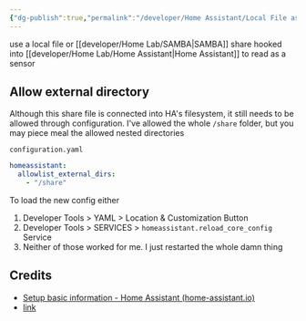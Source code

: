 ```yaml
---
{"dg-publish":true,"permalink":"/developer/Home Assistant/Local File as Sensor/","dgPassFrontmatter":true}
---
```


use a local file or [[developer/Home Lab/SAMBA\|SAMBA]] share hooked into [[developer/Home Lab/Home Assistant\|Home Assistant]] to read as a sensor


## Allow external directory 

Although this share file is connected into HA's filesystem, it still needs to be allowed through configuration. I've allowed the whole `/share` folder, but you may piece meal the allowed nested directories 

`configuration.yaml`
```yml
homeassistant:
  allowlist_external_dirs:
    - "/share"
```

To load the new config either
1. Developer Tools > YAML > Location & Customization Button
2. Developer Tools > SERVICES > `homeassistant.reload_core_config` Service
3. Neither of those worked for me. I just restarted the whole damn thing
## Credits
- [Setup basic information - Home Assistant (home-assistant.io)](https://www.home-assistant.io/docs/configuration/basic/)
- [link](https://www.home-assistant.io/integrations/file/#sensor)